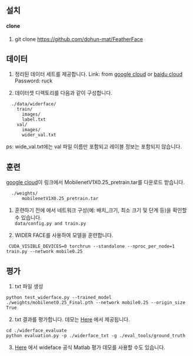 
## 설치
#### clone
1. git clone https://github.com/dohun-mat/FeatherFace

## 데이터
1. 정리된 데이터 세트를 제공합니다.
Link: from [google cloud](https://drive.google.com/open?id=11UGV3nbVv1x9IC--_tK3Uxf7hA6rlbsS) or [baidu cloud](https://pan.baidu.com/s/1jIp9t30oYivrAvrgUgIoLQ) Password: ruck

2. 데이터셋 디렉토리를 다음과 같이 구성합니다.
```Shell
  ./data/widerface/
    train/
      images/
      label.txt
    val/
      images/
      wider_val.txt
```
ps: wide_val.txt에는 val 파일 이름만 포함되고 레이블 정보는 포함되지 않습니다.

## 훈련
[google cloud](https://drive.google.com/open?id=1oZRSG0ZegbVkVwUd8wUIQx8W7yfZ_ki1)이 링크에서 MobilenetV1X0.25_pretrain.tar를 다운로드 받습니다.
```Shell
  ./weights/
      mobilenetV1X0.25_pretrain.tar
```
1. 훈련하기 전에 에서 네트워크 구성(예: 배치_크기, 최소 크기 및 단계 등)을 확인할 수 있습니다.  
   ```data/config.py and train.py```

3. WIDER FACE를 사용하여 모델을 훈련합니다.
  ```Shell
   CUDA_VISIBLE_DEVICES=0 torchrun --standalone --nproc_per_node=1 train.py --network mobile0.25
  ```


## 평가
1. txt 파일 생성
```Shell
python test_widerface.py --trained_model ./weights/mobilenet0.25_Final.pth --network mobile0.25 --origin_size True
```
2. txt 결과를 평가합니다. 데모는 [Here](https://github.com/wondervictor/WiderFace-Evaluation) 에서 제공됩니다. 
```Shell
cd ./widerface_evaluate
python evaluation.py -p ./widerface_txt -g ./eval_tools/ground_truth
```
3. [Here](http://mmlab.ie.cuhk.edu.hk/projects/WIDERFace/WiderFace_Results.html) 에서 wideface 공식 Matlab 평가 데모를 사용할 수도 있습니다.  


